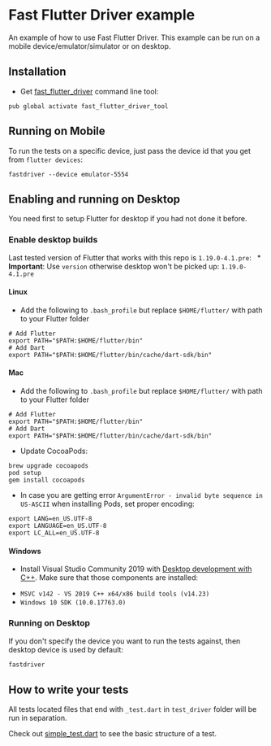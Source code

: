 # Fast Flutter Driver example

An example of how to use Fast Flutter Driver.
This example can be run on a mobile device/emulator/simulator or on desktop.

## Installation
- Get [fast_flutter_driver](https://github.com/tomaszpolanski/fast_flutter_driver) command line tool:
```shell script
pub global activate fast_flutter_driver_tool
```

## Running on Mobile
To run the tests on a specific device, just pass the device id that you get from `flutter devices`:
```
fastdriver --device emulator-5554
```

## Enabling and running on Desktop
You need first to setup Flutter for desktop if you had not done it before.

### Enable desktop builds

Last tested version of Flutter that works with this repo is `1.19.0-4.1.pre`:
  * **Important**: Use `version` otherwise desktop won't be picked up: `1.19.0-4.1.pre`

#### Linux
- Add the following to `.bash_profile` but replace `$HOME/flutter/` with path to your Flutter folder
```
# Add Flutter
export PATH="$PATH:$HOME/flutter/bin"
# Add Dart
export PATH="$PATH:$HOME/flutter/bin/cache/dart-sdk/bin"
```
#### Mac
- Add the following to `.bash_profile` but replace `$HOME/flutter/` with path to your Flutter folder
```
# Add Flutter
export PATH="$PATH:$HOME/flutter/bin"
# Add Dart
export PATH="$PATH:$HOME/flutter/bin/cache/dart-sdk/bin"
```
- Update CocoaPods:
```
brew upgrade cocoapods
pod setup
gem install cocoapods
```
- In case you are getting error `ArgumentError - invalid byte sequence in US-ASCII` when installing Pods, set proper encoding:
```
export LANG=en_US.UTF-8
export LANGUAGE=en_US.UTF-8
export LC_ALL=en_US.UTF-8
```
#### Windows
- Install Visual Studio Community 2019 with [Desktop development with C++](https://devblogs.microsoft.com/cppblog/windows-desktop-development-with-c-in-visual-studio/#installation). 
Make sure that those components are installed:
* `MSVC v142 - VS 2019 C++ x64/x86 build tools (v14.23)`   
* `Windows 10 SDK (10.0.17763.0)` 


### Running on Desktop
If you don't specify the device you want to run the tests against, then desktop device is used by default:
```bash
fastdriver
```

## How to write your tests
All tests located files that end with `_test.dart` in `test_driver` folder will be run in separation.

Check out [simple_test.dart](test_driver/simple_test.dart) to see the basic structure of a test.